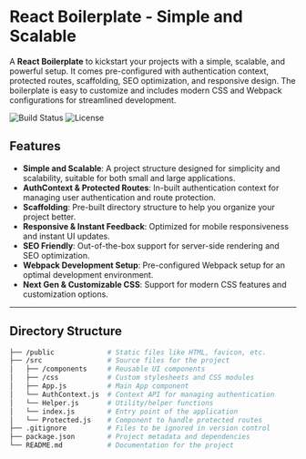 # React Boilerplate - Simple and Scalable

A **React Boilerplate** to kickstart your projects with a simple, scalable, and powerful setup. It comes pre-configured with authentication context, protected routes, scaffolding, SEO optimization, and responsive design. The boilerplate is easy to customize and includes modern CSS and Webpack configurations for streamlined development.

![Build Status](https://img.shields.io/badge/build-passing-brightgreen)
![License](https://img.shields.io/badge/license-MIT-blue)

## Features

- **Simple and Scalable**: A project structure designed for simplicity and scalability, suitable for both small and large applications.
- **AuthContext & Protected Routes**: In-built authentication context for managing user authentication and route protection.
- **Scaffolding**: Pre-built directory structure to help you organize your project better.
- **Responsive & Instant Feedback**: Optimized for mobile responsiveness and instant UI updates.
- **SEO Friendly**: Out-of-the-box support for server-side rendering and SEO optimization.
- **Webpack Development Setup**: Pre-configured Webpack setup for an optimal development environment.
- **Next Gen & Customizable CSS**: Support for modern CSS features and customization options.

---

## Directory Structure

```bash
├── /public             # Static files like HTML, favicon, etc.
├── /src                # Source files for the project
│   ├── /components     # Reusable UI components
│   ├── /css            # Custom stylesheets and CSS modules
│   ├── App.js          # Main App component
│   └── AuthContext.js  # Context API for managing authentication
│   └── Helper.js       # Utility/helper functions
│   └── index.js        # Entry point of the application
│   └── Protected.js    # Component to handle protected routes
├── .gitignore          # Files to be ignored in version control
├── package.json        # Project metadata and dependencies
└── README.md           # Documentation for the project


